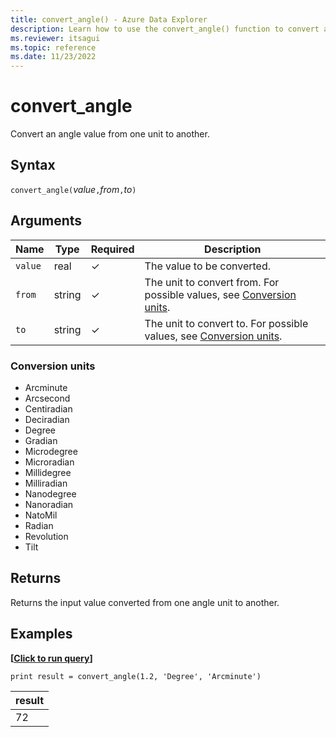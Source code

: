 ```yaml
---
title: convert_angle() - Azure Data Explorer
description: Learn how to use the convert_angle() function to convert an angle input value from one unit to another.
ms.reviewer: itsagui
ms.topic: reference
ms.date: 11/23/2022
---
```

# convert_angle

Convert an angle value from one unit to another.

## Syntax

`convert_angle(`*value*`,`*from*`,`*to*`)`

## Arguments

| Name | Type | Required | Description |
|--|--|--|--|
| `value` | real | &check; | The value to be converted. |
| `from` | string | &check; | The unit to convert from. For possible values, see [Conversion units](#conversion-units). |
| `to` | string | &check; | The unit to convert to. For possible values, see [Conversion units](#conversion-units). |

### Conversion units

* Arcminute
* Arcsecond
* Centiradian
* Deciradian
* Degree
* Gradian
* Microdegree
* Microradian
* Millidegree
* Milliradian
* Nanodegree
* Nanoradian
* NatoMil
* Radian
* Revolution
* Tilt

## Returns

 Returns the input value converted from one angle unit to another.

## Examples

**\[**[**Click to run query**]( https://dataexplorer.azure.com/clusters/help/databases/Samples?query=H4sIAAAAAAAAAysoyswrUShKLS7NKVGwVUjOzytLLSqJT8xLz0nVMNQz0lFQd0lNL0pNVQeyHIuSczPzSktS1TUBit/6iDgAAAA=)**\]**

```kusto
print result = convert_angle(1.2, 'Degree', 'Arcminute')
```

|result|
|---|
|72|
